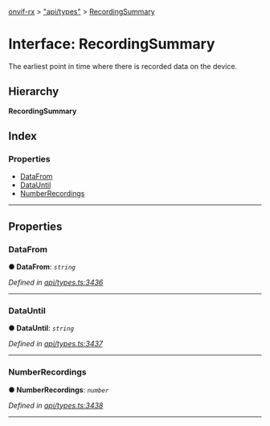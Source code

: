 [onvif-rx](../README.md) > ["api/types"](../modules/_api_types_.md) > [RecordingSummary](../interfaces/_api_types_.recordingsummary.md)

# Interface: RecordingSummary

The earliest point in time where there is recorded data on the device.

## Hierarchy

**RecordingSummary**

## Index

### Properties

* [DataFrom](_api_types_.recordingsummary.md#datafrom)
* [DataUntil](_api_types_.recordingsummary.md#datauntil)
* [NumberRecordings](_api_types_.recordingsummary.md#numberrecordings)

---

## Properties

<a id="datafrom"></a>

###  DataFrom

**● DataFrom**: *`string`*

*Defined in [api/types.ts:3436](https://github.com/patrickmichalina/onvif-rx/blob/034e4d6/src/api/types.ts#L3436)*

___
<a id="datauntil"></a>

###  DataUntil

**● DataUntil**: *`string`*

*Defined in [api/types.ts:3437](https://github.com/patrickmichalina/onvif-rx/blob/034e4d6/src/api/types.ts#L3437)*

___
<a id="numberrecordings"></a>

###  NumberRecordings

**● NumberRecordings**: *`number`*

*Defined in [api/types.ts:3438](https://github.com/patrickmichalina/onvif-rx/blob/034e4d6/src/api/types.ts#L3438)*

___

